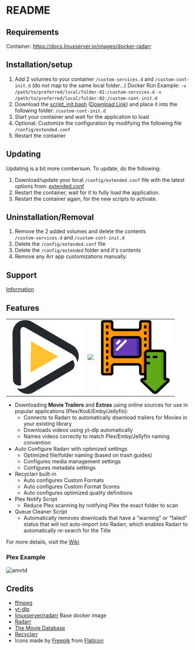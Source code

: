 # README

## Requirements

Container: <https://docs.linuxserver.io/images/docker-radarr>

## Installation/setup

1. Add 2 volumes to your container
  `/custom-services.d` and `/custom-cont-init.d` (do not map to the same local folder...)
  Docker Run Example:
  `-v /path/to/preferred/local/folder-01:/custom-services.d`
  `-v /path/to/preferred/local/folder-02:/custom-cont-init.d`
1. Download the [script_init.bash](https://github.com/RandomNinjaAtk/arr-scripts/blob/main/radarr/scripts_init.bash) ([Download Link](https://raw.githubusercontent.com/RandomNinjaAtk/arr-scripts/main/radarr/scripts_init.bash)) and place it into the following folder: `/custom-cont-init.d`
1. Start your container and wait for the application to load
1. Optional: Customize the configuration by modifying the following file `/config/extended.conf`
1. Restart the container

## Updating

Updating is a bit more combersum. To update, do the following:

1. Download/update your local `/config/extended.conf` file with the latest options from: [extended.conf](https://github.com/RandomNinjaAtk/arr-scripts/blob/main/radarr/extended.conf)
1. Restart the container, wait for it to fully load the application.
1. Restart the container again, for the new scripts to activate.

## Uninstallation/Removal

1. Remove the 2 added volumes and delete the contents<br>
   `/custom-services.d` and `/custom-cont-init.d`
1. Delete the `/config/extended.conf` file
1. Delete the `/config/extended` folder and it's contents
1. Remove any Arr app customizations manually.

## Support
[Information](https://github.com/RandomNinjaAtk/arr-scripts/tree/main?tab=readme-ov-file#support-info)

## Features

<table>
  <tr>
    <td><img src="https://raw.githubusercontent.com/RandomNinjaAtk/unraid-templates/master/randomninjaatk/img/radarr.png" width="200"></td>
    <td><img src="https://github.com/RandomNinjaAtk/docker-lidarr-extended/raw/main/.github/plus.png" width="100"></td>
    <td><img src="https://raw.githubusercontent.com/RandomNinjaAtk/unraid-templates/master/randomninjaatk/img/amtd.png" width="200"></td>
  </tr>
 </table>

* Downloading **Movie Trailers** and **Extras** using online sources for use in popular applications (Plex/Kodi/Emby/Jellyfin):
  * Connects to Radarr to automatically download trailers for Movies in your existing library
  * Downloads videos using yt-dlp automatically
  * Names videos correctly to match Plex/Emby/Jellyfin naming convention
* Auto Configure Radarr with optimized settings
  * Optimized file/folder naming (based on trash guides)
  * Configures media management settings
  * Configures metadata settings
* Recyclarr built-in
  * Auto configures Custom Formats
  * Auto configures Custom Format Scores
  * Auto configures optimized quality definitions
* Plex Notify Script
  * Reduce Plex scanning by notifying Plex the exact folder to scan
* Queue Cleaner Script
  * Automatically removes downloads that have a "warning" or "failed" status that will not auto-import into Radarr, which enables Radarr to automatically re-search for the Title

For more details, visit the [Wiki](https://github.com/RandomNinjaAtk/arr-scripts/wiki)

### Plex Example

![amvtd](https://raw.githubusercontent.com/RandomNinjaAtk/docker-amtd/master/.github/amvtd-plex-example.jpg)

## Credits

* [ffmpeg](https://ffmpeg.org/)
* [yt-dlp](https://github.com/yt-dlp/yt-dlp)
* [linuxserver/radarr](https://github.com/linuxserver/docker-radarr) Base docker image
* [Radarr](https://radarr.video/)
* [The Movie Database](https://www.themoviedb.org/)
* [Recyclarr](https://github.com/recyclarr/recyclarr)
* Icons made by [Freepik](https://www.freepik.com/) from [Flaticon](ttps://www.flaticon.com)
